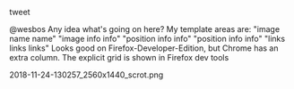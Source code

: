 tweet

@wesbos Any idea what's going on here?
My template areas are:
"image name name"
"image info info"
"position info info"
"position info info"
"links links links"
Looks good on Firefox-Developer-Edition, but Chrome has an extra column. The explicit grid is shown in Firefox dev tools

2018-11-24-130257_2560x1440_scrot.png
